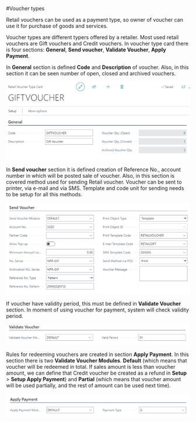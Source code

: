 #Voucher types

Retail vouchers can be used as a payment type, so owner of voucher can use it for purchase of goods and services.

Voucher types are different typers offered by a retailer. Most used retail vouchers are Gift vouchers and Credit vouchers. In voucher type card there is four sections: **General**, **Send voucher**, **Validate Voucher**, **Apply Payment**.

In **General** section is defined **Code** and **Description** of voucher. Also, in this section it can be seen number of open, closed and archived vouchers.

![General](../images/General.png)

In **Send voucher** section it is defined creation of Reference No., account number in which will be posted sale of voucher. Also, in this section is covered method used for sending Retail voucher. Voucher can be sent to printer, via e-mail and via SMS. Template and code unit for sending needs to be setup for all this methods.

![Send](../images/Send.png)

If voucher have validity period, this must be defined in **Validate Voucher** section. In moment of using voucher for payment, system will check validity period.

![Validate](../images/Validate.png)

Rules for redeeming vouchers are created in section **Apply Payment**. In this section there is two **Validate Voucher Modules**. **Default** (which means that voucher will be redeemed in total. If sales amount is less than voucher amount, we can define that Credit voucher be created as a refund in **Setup** > **Setup Apply Payment**) and **Partial** (which means that voucher amount will be used partially, and the rest of amount can be used next time).

![Apply](../images/Apply.png)
